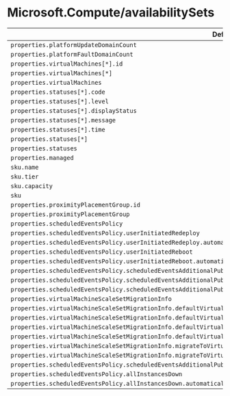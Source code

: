 # Microsoft.Compute/availabilitySets

| Default Path | Alias |
|---|---|
| `properties.platformUpdateDomainCount` | `Microsoft.Compute/availabilitySets/platformUpdateDomainCount` |
| `properties.platformFaultDomainCount` | `Microsoft.Compute/availabilitySets/platformFaultDomainCount` |
| `properties.virtualMachines[*].id` | `Microsoft.Compute/availabilitySets/virtualMachines[*].id` |
| `properties.virtualMachines[*]` | `Microsoft.Compute/availabilitySets/virtualMachines[*]` |
| `properties.virtualMachines` | `Microsoft.Compute/availabilitySets/virtualMachines` |
| `properties.statuses[*].code` | `Microsoft.Compute/availabilitySets/statuses[*].code` |
| `properties.statuses[*].level` | `Microsoft.Compute/availabilitySets/statuses[*].level` |
| `properties.statuses[*].displayStatus` | `Microsoft.Compute/availabilitySets/statuses[*].displayStatus` |
| `properties.statuses[*].message` | `Microsoft.Compute/availabilitySets/statuses[*].message` |
| `properties.statuses[*].time` | `Microsoft.Compute/availabilitySets/statuses[*].time` |
| `properties.statuses[*]` | `Microsoft.Compute/availabilitySets/statuses[*]` |
| `properties.statuses` | `Microsoft.Compute/availabilitySets/statuses` |
| `properties.managed` | `Microsoft.Compute/availabilitySets/managed` |
| `sku.name` | `Microsoft.Compute/availabilitySets/sku.name` |
| `sku.tier` | `Microsoft.Compute/availabilitySets/sku.tier` |
| `sku.capacity` | `Microsoft.Compute/availabilitySets/sku.capacity` |
| `sku` | `Microsoft.Compute/availabilitySets/sku` |
| `properties.proximityPlacementGroup.id` | `Microsoft.Compute/availabilitySets/proximityPlacementGroup.id` |
| `properties.proximityPlacementGroup` | `Microsoft.Compute/availabilitySets/proximityPlacementGroup` |
| `properties.scheduledEventsPolicy` | `Microsoft.Compute/availabilitySets/scheduledEventsPolicy` |
| `properties.scheduledEventsPolicy.userInitiatedRedeploy` | `Microsoft.Compute/availabilitySets/scheduledEventsPolicy.userInitiatedRedeploy` |
| `properties.scheduledEventsPolicy.userInitiatedRedeploy.automaticallyApprove` | `Microsoft.Compute/availabilitySets/scheduledEventsPolicy.userInitiatedRedeploy.automaticallyApprove` |
| `properties.scheduledEventsPolicy.userInitiatedReboot` | `Microsoft.Compute/availabilitySets/scheduledEventsPolicy.userInitiatedReboot` |
| `properties.scheduledEventsPolicy.userInitiatedReboot.automaticallyApprove` | `Microsoft.Compute/availabilitySets/scheduledEventsPolicy.userInitiatedReboot.automaticallyApprove` |
| `properties.scheduledEventsPolicy.scheduledEventsAdditionalPublishingTargets` | `Microsoft.Compute/availabilitySets/scheduledEventsPolicy.scheduledEventsAdditionalPublishingTargets` |
| `properties.scheduledEventsPolicy.scheduledEventsAdditionalPublishingTargets.eventGridAndResourceGraph` | `Microsoft.Compute/availabilitySets/scheduledEventsPolicy.scheduledEventsAdditionalPublishingTargets.eventGridAndResourceGraph` |
| `properties.scheduledEventsPolicy.scheduledEventsAdditionalPublishingTargets.eventGridAndResourceGraph.enable` | `Microsoft.Compute/availabilitySets/scheduledEventsPolicy.scheduledEventsAdditionalPublishingTargets.eventGridAndResourceGraph.enable` |
| `properties.virtualMachineScaleSetMigrationInfo` | `Microsoft.Compute/availabilitySets/virtualMachineScaleSetMigrationInfo` |
| `properties.virtualMachineScaleSetMigrationInfo.defaultVirtualMachineScaleSetInfo` | `Microsoft.Compute/availabilitySets/virtualMachineScaleSetMigrationInfo.defaultVirtualMachineScaleSetInfo` |
| `properties.virtualMachineScaleSetMigrationInfo.defaultVirtualMachineScaleSetInfo.constrainedMaximumCapacity` | `Microsoft.Compute/availabilitySets/virtualMachineScaleSetMigrationInfo.defaultVirtualMachineScaleSetInfo.constrainedMaximumCapacity` |
| `properties.virtualMachineScaleSetMigrationInfo.defaultVirtualMachineScaleSetInfo.defaultVirtualMachineScaleSet` | `Microsoft.Compute/availabilitySets/virtualMachineScaleSetMigrationInfo.defaultVirtualMachineScaleSetInfo.defaultVirtualMachineScaleSet` |
| `properties.virtualMachineScaleSetMigrationInfo.defaultVirtualMachineScaleSetInfo.defaultVirtualMachineScaleSet.id` | `Microsoft.Compute/availabilitySets/virtualMachineScaleSetMigrationInfo.defaultVirtualMachineScaleSetInfo.defaultVirtualMachineScaleSet.id` |
| `properties.virtualMachineScaleSetMigrationInfo.migrateToVirtualMachineScaleSet` | `Microsoft.Compute/availabilitySets/virtualMachineScaleSetMigrationInfo.migrateToVirtualMachineScaleSet` |
| `properties.virtualMachineScaleSetMigrationInfo.migrateToVirtualMachineScaleSet.id` | `Microsoft.Compute/availabilitySets/virtualMachineScaleSetMigrationInfo.migrateToVirtualMachineScaleSet.id` |
| `properties.scheduledEventsPolicy.scheduledEventsAdditionalPublishingTargets.eventGridAndResourceGraph.scheduledEventsApiVersion` | `Microsoft.Compute/availabilitySets/scheduledEventsPolicy.scheduledEventsAdditionalPublishingTargets.eventGridAndResourceGraph.scheduledEventsApiVersion` |
| `properties.scheduledEventsPolicy.allInstancesDown` | `Microsoft.Compute/availabilitySets/scheduledEventsPolicy.allInstancesDown` |
| `properties.scheduledEventsPolicy.allInstancesDown.automaticallyApprove` | `Microsoft.Compute/availabilitySets/scheduledEventsPolicy.allInstancesDown.automaticallyApprove` |

